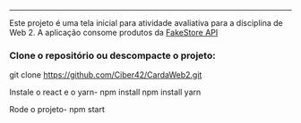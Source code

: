 ---
Este projeto é uma tela inicial para atividade avaliativa para a disciplina de Web 2.
A aplicação consome produtos da [FakeStore API](https://fakestoreapi.com)

### Clone o repositório ou descompacte o projeto:

git clone https://github.com/Ciber42/CardaWeb2.git

Instale o react e o yarn-
npm install
npm install yarn

Rode o projeto-
npm start
